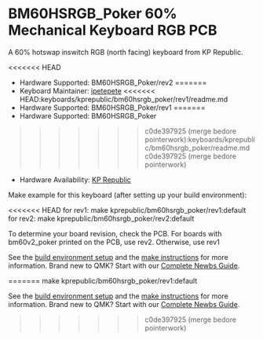 # BM60HSRGB_Poker 60% Mechanical Keyboard RGB PCB

A 60% hotswap inswitch RGB (north facing) keyboard from KP Republic. 

<<<<<<< HEAD
* Hardware Supported: BM60HSRGB_Poker/rev2
=======
* Keyboard Maintainer: [ipetepete](https://github.com/ipetepete)
<<<<<<< HEAD:keyboards/kprepublic/bm60hsrgb_poker/rev1/readme.md
* Hardware Supported: BM60HSRGB_Poker/rev1
=======
* Hardware Supported: BM60HSRGB_Poker
>>>>>>> c0de397925 (merge bedore pointerwork):keyboards/kprepublic/bm60hsrgb_poker/readme.md
>>>>>>> c0de397925 (merge bedore pointerwork)
* Hardware Availability: [KP Republic](https://kprepublic.com/products/bm60-rgb-poker-60-gh60-hot-swap-custom-mechanical-keyboard-pcb-program-qmk-underglow-type-c)

Make example for this keyboard (after setting up your build environment):

<<<<<<< HEAD
    for rev1: make kprepublic/bm60hsrgb_poker/rev1:default
    for rev2: make kprepublic/bm60hsrgb_poker/rev2:default

To determine your board revision, check the PCB. For boards with bm60v2_poker printed on the PCB, use rev2. Otherwise, use rev1

See the [build environment setup](https://docs.qmk.fm/#/getting_started_build_tools) and the [make instructions](https://docs.qmk.fm/#/getting_started_make_guide) for more information. Brand new to QMK? Start with our [Complete Newbs Guide](https://docs.qmk.fm/#/newbs).

=======
    make kprepublic/bm60hsrgb_poker/rev1:default

See the [build environment setup](https://docs.qmk.fm/#/getting_started_build_tools) and the [make instructions](https://docs.qmk.fm/#/getting_started_make_guide) for more information. Brand new to QMK? Start with our [Complete Newbs Guide](https://docs.qmk.fm/#/newbs).
>>>>>>> c0de397925 (merge bedore pointerwork)
